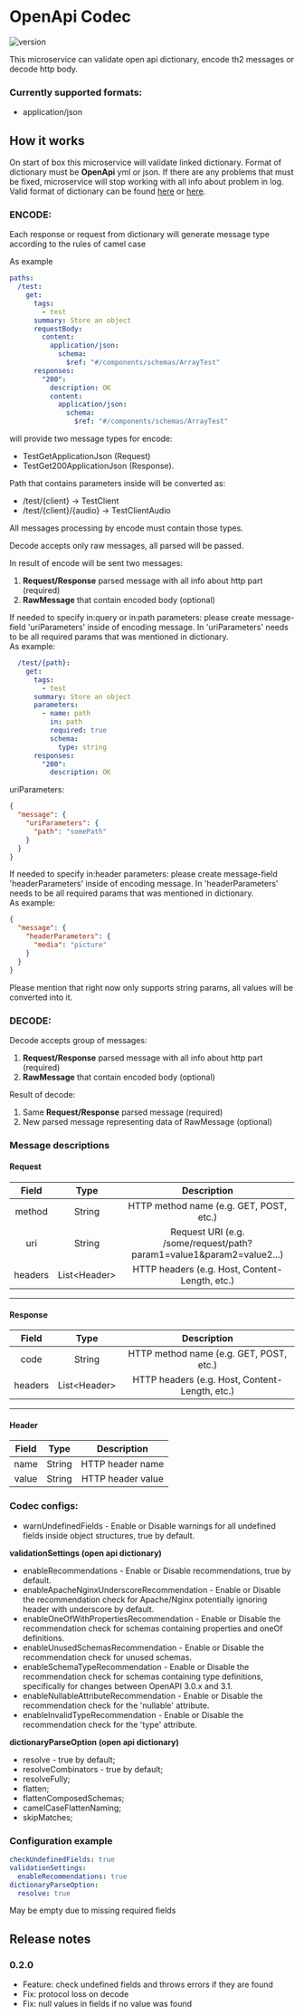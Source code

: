 # OpenApi Codec 
![version](https://img.shields.io/badge/version-0.2.0-blue.svg) 

This microservice can validate open api dictionary, encode th2 messages or decode http body.

### Currently supported formats:
* application/json

## How it works

On start of box this microservice will validate linked dictionary. Format of dictionary must be **OpenApi** yml or json.
If there are any problems that must be fixed, microservice will stop working with all info about problem in log.
Valid format of dictionary can be found [here](https://swagger.io/specification/) or [here](https://github.com/OAI/OpenAPI-Specification).

### ENCODE: 
Each response or request from dictionary will generate message type according to the rules of camel case

As example
```yaml
paths:
  /test:
    get:
      tags:
        - test
      summary: Store an object
      requestBody:
        content:
          application/json:
            schema:
              $ref: "#/components/schemas/ArrayTest"
      responses:
        "200":
          description: OK
          content:
            application/json:
              schema:
                $ref: "#/components/schemas/ArrayTest"
```

will provide two message types for encode: 
* TestGetApplicationJson (Request)  
* TestGet200ApplicationJson (Response).

Path that contains parameters inside will be converted as:
* /test/{client} -> TestClient
* /test/{client}/{audio} -> TestClientAudio

All messages processing by encode must contain those types.

Decode accepts only raw messages, all parsed will be passed.

In result of encode will be sent two messages:
1. **Request/Response** parsed message with all info about http part (required)
2. **RawMessage** that contain encoded body (optional)

If needed to specify in:query or in:path parameters: please create message-field 'uriParameters' inside of encoding message. 
In 'uriParameters' needs to be all required params that was mentioned in dictionary. \
As example:

```yaml
  /test/{path}:
    get:
      tags:
        - test
      summary: Store an object
      parameters:
        - name: path
          in: path
          required: true
          schema:
            type: string
      responses:
        "200":
          description: OK
```

uriParameters:

```json
{
  "message": {
    "uriParameters": {
      "path": "somePath"
    }
  }
}
```

If needed to specify in:header parameters: please create message-field 'headerParameters' inside of encoding message.
In 'headerParameters' needs to be all required params that was mentioned in dictionary. \
As example:

```json
{
  "message": {
    "headerParameters": {
      "media": "picture"
    }
  }
}
```

Please mention that right now only supports string params, all values will be converted into it.

### DECODE: 

Decode accepts group of messages: 
1. **Request/Response** parsed message with all info about http part (required)
2. **RawMessage** that contain encoded body (optional)

Result of decode: 
1. Same **Request/Response** parsed message (required)
2. New parsed message representing data of RawMessage (optional)

### Message descriptions
#### Request

|Field|Type|Description|
|:---:|:---:|:---:|
|method|String|HTTP method name (e.g. GET, POST, etc.)|
|uri|String|Request URI (e.g. /some/request/path?param1=value1&param2=value2...)|
|headers|List\<Header>|HTTP headers (e.g. Host, Content-Length, etc.)|

---
#### Response

|  Field  |Type|Description|
|:-------:|:---:|:---:|
|  code   |String|HTTP method name (e.g. GET, POST, etc.)|
| headers |List\<Header>|HTTP headers (e.g. Host, Content-Length, etc.)|

---
#### Header

|Field|Type|Description|
|:---:|:---:|:---:|
|name|String|HTTP header name|
|value|String|HTTP header value|


### Codec configs:

* warnUndefinedFields - Enable or Disable warnings for all undefined fields inside object structures, true by default.

**validationSettings (open api dictionary)**
* enableRecommendations - Enable or Disable recommendations, true by default.
* enableApacheNginxUnderscoreRecommendation - Enable or Disable the recommendation check for Apache/Nginx potentially ignoring header with underscore by default.
* enableOneOfWithPropertiesRecommendation - Enable or Disable the recommendation check for schemas containing properties and oneOf definitions.
* enableUnusedSchemasRecommendation - Enable or Disable the recommendation check for unused schemas.
* enableSchemaTypeRecommendation - Enable or Disable the recommendation check for schemas containing type definitions, specifically for changes between OpenAPI 3.0.x and 3.1.
* enableNullableAttributeRecommendation - Enable or Disable the recommendation check for the 'nullable' attribute.
* enableInvalidTypeRecommendation - Enable or Disable the recommendation check for the 'type' attribute.

**dictionaryParseOption (open api dictionary)**
* resolve - true by default;
* resolveCombinators - true by default;
* resolveFully;
* flatten;
* flattenComposedSchemas;
* camelCaseFlattenNaming;
* skipMatches;

### Configuration example

```yaml
checkUndefinedFields: true
validationSettings:
  enableRecommendations: true
dictionaryParseOption:
  resolve: true
```

May be empty due to missing required fields


## Release notes

### 0.2.0

+ Feature: check undefined fields and throws errors if they are found
+ Fix: protocol loss on decode
+ Fix: null values in fields if no value was found